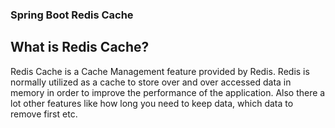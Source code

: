 ### Spring Boot Redis Cache

## **What is Redis Cache?**

Redis Cache is a Cache Management feature provided by Redis. Redis is normally utilized as a cache to store over and over accessed data in memory in order to improve the performance of the application. Also there a lot other features like how long you need to keep data, which data to remove first etc.
